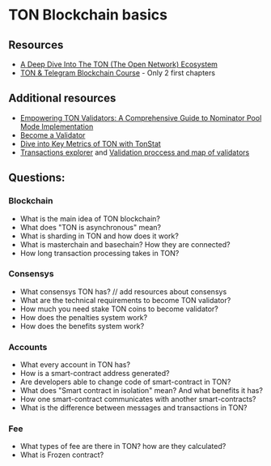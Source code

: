 # TON Blockchain basics

## Resources

* [A Deep Dive Into The TON (The Open Network) Ecosystem](https://okxventures.medium.com/a-deep-dive-into-the-ton-the-open-network-ecosystem-34376fdd6082)
* [TON & Telegram Blockchain Сourse](https://stepik.org/course/176754/syllabus) - Only 2 first chapters

## Additional resources

* [Empowering TON Validators: A Comprehensive Guide to Nominator Pool Mode Implementation](https://tonresear.ch/t/empowering-ton-validators-a-comprehensive-guide-to-nominator-pool-mode-implementation/123)
* [Become a Validator](https://ton.org/validators)
* [Dive into Key Metrics of TON with TonStat](https://www.tonstat.com/)
* [Transactions explorer](https://tonscan.com/) and [Validation proccess and map of validators](https://tonscan.com/validation)



## Questions:

### Blockchain
* What is the main idea of TON blockchain?
* What does "TON is asynchronous" mean?
* What is sharding in TON and how does it work?
* What is masterchain and basechain? How they are connected?
* How long transaction processing takes in TON?

### Consensys
* What consensys TON has? // add resources about consensys
* What are the technical requirements to become TON validator?
* How much you need stake TON coins to become validator?
* How does the penalties system work?
* How does the benefits system work?
 
### Accounts
* What every account in TON has?
* How is a smart-contract address generated?
* Are developers able to change code of smart-contract in TON?
* What does "Smart contract in isolation" mean? And what benefits it has?
* How one smart-contract communicates with another smart-contracts?
* What is the difference between messages and transactions in TON?

 ### Fee
* What types of fee are there in TON? how are they calculated?
* What is Frozen contract?
